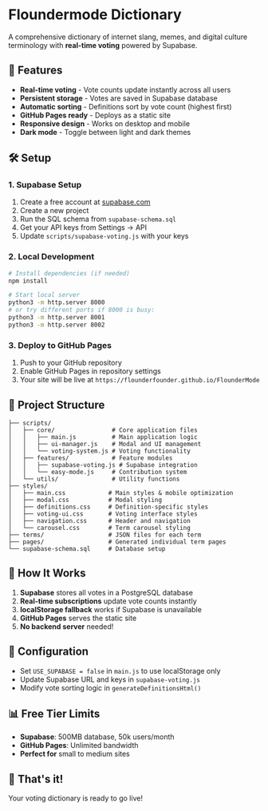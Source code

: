 # Floundermode Dictionary

A comprehensive dictionary of internet slang, memes, and digital culture terminology with **real-time voting** powered by Supabase.

## 🚀 Features

- **Real-time voting** - Vote counts update instantly across all users
- **Persistent storage** - Votes are saved in Supabase database
- **Automatic sorting** - Definitions sort by vote count (highest first)
- **GitHub Pages ready** - Deploys as a static site
- **Responsive design** - Works on desktop and mobile
- **Dark mode** - Toggle between light and dark themes

## 🛠️ Setup

### 1. Supabase Setup
1. Create a free account at [supabase.com](https://supabase.com)
2. Create a new project
3. Run the SQL schema from `supabase-schema.sql`
4. Get your API keys from Settings → API
5. Update `scripts/supabase-voting.js` with your keys

### 2. Local Development
```bash
# Install dependencies (if needed)
npm install

# Start local server
python3 -m http.server 8000
# or try different ports if 8000 is busy:
python3 -m http.server 8001
python3 -m http.server 8002
```

### 3. Deploy to GitHub Pages
1. Push to your GitHub repository
2. Enable GitHub Pages in repository settings
3. Your site will be live at `https://flounderfounder.github.io/FlounderMode`

## 📁 Project Structure

```
├── scripts/
│   ├── core/                # Core application files
│   │   ├── main.js          # Main application logic
│   │   ├── ui-manager.js    # Modal and UI management
│   │   └── voting-system.js # Voting functionality
│   ├── features/            # Feature modules
│   │   ├── supabase-voting.js # Supabase integration
│   │   └── easy-mode.js     # Contribution system
│   └── utils/               # Utility functions
├── styles/
│   ├── main.css            # Main styles & mobile optimization
│   ├── modal.css           # Modal styling
│   ├── definitions.css     # Definition-specific styles
│   ├── voting-ui.css       # Voting interface styles
│   ├── navigation.css      # Header and navigation
│   └── carousel.css        # Term carousel styling
├── terms/                  # JSON files for each term
├── pages/                  # Generated individual term pages
└── supabase-schema.sql     # Database setup
```

## 🎯 How It Works

1. **Supabase** stores all votes in a PostgreSQL database
2. **Real-time subscriptions** update vote counts instantly
3. **localStorage fallback** works if Supabase is unavailable
4. **GitHub Pages** serves the static site
5. **No backend server** needed!

## 🔧 Configuration

- Set `USE_SUPABASE = false` in `main.js` to use localStorage only
- Update Supabase URL and keys in `supabase-voting.js`
- Modify vote sorting logic in `generateDefinitionsHtml()`

## 📊 Free Tier Limits

- **Supabase**: 500MB database, 50k users/month
- **GitHub Pages**: Unlimited bandwidth
- **Perfect for** small to medium sites

## 🎉 That's it!

Your voting dictionary is ready to go live!
